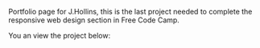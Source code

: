 
Portfolio page for J.Hollins, this is the last project needed to complete the responsive
web design section in Free Code Camp. 

You an view the project below:

